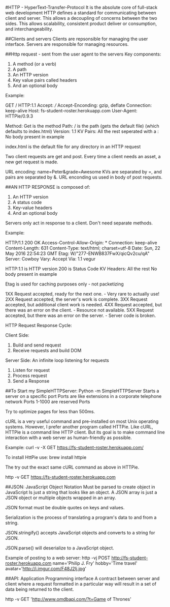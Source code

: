 #HTTP - HyperText-Transfer-Protocol
It is the absolute core of full-stack web development
HTTP defines a standard for communicating between client and server. This allows a decoupling of concerns between the two sides. This allows scalability, consistent product deliver or consumption, and interchangeability.

##Clients and servers
Clients are repsonsible for managing the user interface.
Servers are responsible for managing resources.

##Http request - sent from the user agent to the servers
Key components:
1. A method (or a verb)
2. A path
3. An HTTP version
4. Key value pairs called headers
5. And an optional body

Example:

GET / HTTP:1.1
Accept: */*
Accept-Enconding: gzip, deflate
Connection: keep-alive
Host: fs-student-roster.herokuapp.com
User-Agent: HTTPie/0.9.3

Method: Get is the method
Path: / is the path (gets the default file) (which defaults to index.html)
Version: 1.1
KV Pairs: All the rest seperated with a :
No body present in example

index.html is the default file for any directory in an HTTP request

Two client requests are get and post.
Every time a client needs an asset, a new get request is made.

URL encoding: name=Peter&grade=Awesome
KVs are separated by =, and pairs are separated by &.
URL enconding us used in body of post requests.

##AN HTTP RESPONSE is composed of:
1. An HTTP version
2. A status code
3. Key-value headers
4. And an optional body

Servers only act in response to a client. Don't need separate methods.

Example:

HTTP/1.1 200 OK
Access-Control-Allow-Origin: *
Connection: keep-alive
Content-Length: 631
Content-Type: text/html; charset=utf-8
Date: Sun, 22 May 2016 22:54:23 GMT
Etag: W/"277-ENWB837FwX/qicQv2cu/qA"
Server: Cowboy
Vary: Accept
Via: 1.1 vegur

HTTP:1.1 is HTTP version
200 is Status Code
KV Headers: All the rest
No body present in example

Etag is used for caching purposes only - not packetizing

1XX	Request accepted, ready for the next one. - Very rare to actually use!
2XX	Request accepted, the server's work is complete.
3XX	Request accepted, but additional client work is needed.
4XX	Request accepted, but there was an error on the client. - Resource not available.
5XX	Request accepted, but there was an error on the server. - Server code is broken.


HTTP Request Response Cycle:

Client Side:
1. Build and send request
2. Receive requests and build DOM



Server Side: An infinite loop listening for requests
1. Listen for request
2. Process request
3. Send a Response


##To Start my SimpleHTTPServer:
Python -m SimpleHTTPServer
Starts a server on a specific port
Ports are like extensions in a corporate telephone network
Ports 1-1000 are reserved Ports

Try to optimize pages for less than 500ms.

cURL is a very useful command and pre-installed on most Unix operating systems. However, I prefer another program called HTTPie. Like cURL, HTTPie is a command line HTTP client. But its goal is to make command line interaction with a web server as human-friendly as possible.

Example:
curl -v -X GET https://fs-student-roster.herokuapp.com/

To install HttPie use: brew install httpie

The try out the exact same cURL command as above in HTTPie.

http -v GET https://fs-student-roster.herokuapp.com

##JSON: JavaScript Object Notation
Must be parsed to create object in JavaScript
Is just a string that looks like an object.
A JSON array is just a JSON object or multiple objects wrapped in an array.

JSON format must be double quotes on keys and values.

Serialization is the process of translating a program's data to and from a string.

JSON.stringify() accepts JavaScript objects and converts to a string for JSON.

JSON.parse() will deserialize to a JavaScript object.

Example of posting to a web server:
http -vj POST http://fs-student-roster.herokuapp.com name='Philip J. Fry' hobby='Time travel' avatar='http://i.imgur.com/F48J2Ij.jpg'


##API: Application Programming interface
A contract between server and client where a request formatted in a particular way will result in a set of data being returned to the client.

http -v GET 'http://www.omdbapi.com/?t=Game of Thrones'
